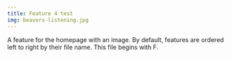 ```yaml
---
title: Feature 4 test
img: beavers-listening.jpg
---
```

A feature for the homepage with an image. By default, features are ordered left to right by their file name. This file begins with F.
